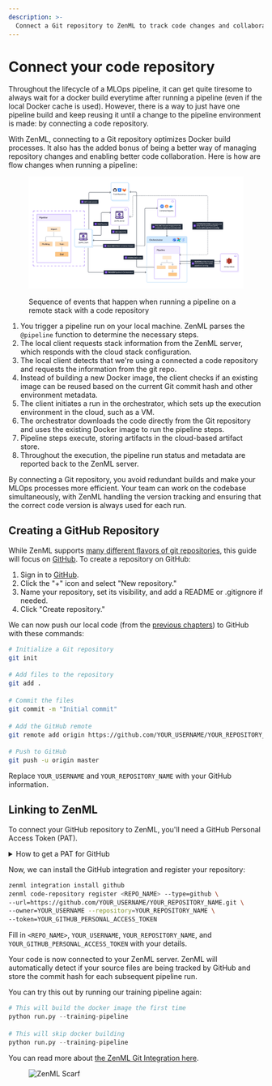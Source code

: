 ```yaml
---
description: >-
  Connect a Git repository to ZenML to track code changes and collaborate on MLOps projects.
---
```


# Connect your code repository

Throughout the lifecycle of a MLOps pipeline, it can get quite tiresome to always wait for a docker build everytime after running a pipeline (even if the local Docker cache is used). However, there is a way to just have one pipeline build and keep reusing it until a change to the pipeline environment is made: by connecting a code repository.

With ZenML, connecting to a Git repository optimizes Docker build processes. It also has the added bonus of being a better way of managing repository changes and enabling better code collaboration. Here is how are flow changes when running a pipeline:

<figure><img src="../../.gitbook/assets/run_with_repository.png" alt=""><figcaption><p>Sequence of events that happen when running a pipeline on a remote stack with a code repository</p></figcaption></figure>

1. You trigger a pipeline run on your local machine. ZenML parses the `@pipeline` function to determine the necessary steps.
2. The local client requests stack information from the ZenML server, which responds with the cloud stack configuration.
3. The local client detects that we're using a connected a code repository and requests the information from the git repo.
4. Instead of building a new Docker image, the client checks if an existing image can be reused based on the current Git commit hash and other environment metadata.
5. The client initiates a run in the orchestrator, which sets up the execution environment in the cloud, such as a VM.
6. The orchestrator downloads the code directly from the Git repository and uses the existing Docker image to run the pipeline steps.
7. Pipeline steps execute, storing artifacts in the cloud-based artifact store.
8. Throughout the execution, the pipeline run status and metadata are reported back to the ZenML server.

By connecting a Git repository, you avoid redundant builds and make your MLOps processes more efficient. Your team can work on the codebase simultaneously, with ZenML handling the version tracking and ensuring that the correct code version is always used for each run.

## Creating a GitHub Repository

While ZenML supports [many different flavors of git repositories](../advanced-guide/infrastructure-management/connect-your-git-repository.md), this guide will focus on [GitHub](https://github.com). To create a repository on GitHub:

1. Sign in to [GitHub](https://github.com/).
2. Click the "+" icon and select "New repository."
3. Name your repository, set its visibility, and add a README or .gitignore if needed.
4. Click "Create repository."

We can now push our local code (from the [previous chapters](understand-stacks.md#run-a-pipeline-on-the-new-local-stack)) to GitHub with these commands:

```sh
# Initialize a Git repository
git init

# Add files to the repository
git add .

# Commit the files
git commit -m "Initial commit"

# Add the GitHub remote
git remote add origin https://github.com/YOUR_USERNAME/YOUR_REPOSITORY_NAME.git

# Push to GitHub
git push -u origin master
```

Replace `YOUR_USERNAME` and `YOUR_REPOSITORY_NAME` with your GitHub information.

## Linking to ZenML

To connect your GitHub repository to ZenML, you'll need a GitHub Personal Access Token (PAT). 

<details>

<summary>How to get a PAT for GitHub</summary>

1. Go to your GitHub account settings and click on [Developer settings](https://github.com/settings/tokens?type=beta).
2. Select "Personal access tokens" and click on "Generate new token".
3.  Give your token a name and a description.

    ![](../../../.gitbook/assets/github-fine-grained-token-name.png)
4.  We recommend selecting the specific repository and then giving `contents` read-only access.

    ![](../../../.gitbook/assets/github-token-set-permissions.png)

    ![](../../../.gitbook/assets/github-token-permissions-overview.png)
5.  Click on "Generate token" and copy the token to a safe place.

    ![](../../../.gitbook/assets/copy-github-fine-grained-token.png)

</details>

Now, we can install the GitHub integration and register your repository:

```sh
zenml integration install github
zenml code-repository register <REPO_NAME> --type=github \
--url=https://github.com/YOUR_USERNAME/YOUR_REPOSITORY_NAME.git \
--owner=YOUR_USERNAME --repository=YOUR_REPOSITORY_NAME \
--token=YOUR_GITHUB_PERSONAL_ACCESS_TOKEN
```

Fill in `<REPO_NAME>`, `YOUR_USERNAME`, `YOUR_REPOSITORY_NAME`, and `YOUR_GITHUB_PERSONAL_ACCESS_TOKEN` with your details.

Your code is now connected to your ZenML server. ZenML will automatically detect if your source files are being tracked by GitHub and store the commit hash for each subsequent pipeline run.

You can try this out by running our training pipeline again:

```python
# This will build the docker image the first time
python run.py --training-pipeline

# This will skip docker building
python run.py --training-pipeline
```

You can read more about [the ZenML Git Integration here](../advanced-guide/infrastructure-management/connect-your-git-repository.md).

<!-- For scarf -->
<figure><img alt="ZenML Scarf" referrerpolicy="no-referrer-when-downgrade" src="https://static.scarf.sh/a.png?x-pxid=f0b4f458-0a54-4fcd-aa95-d5ee424815bc" /></figure>